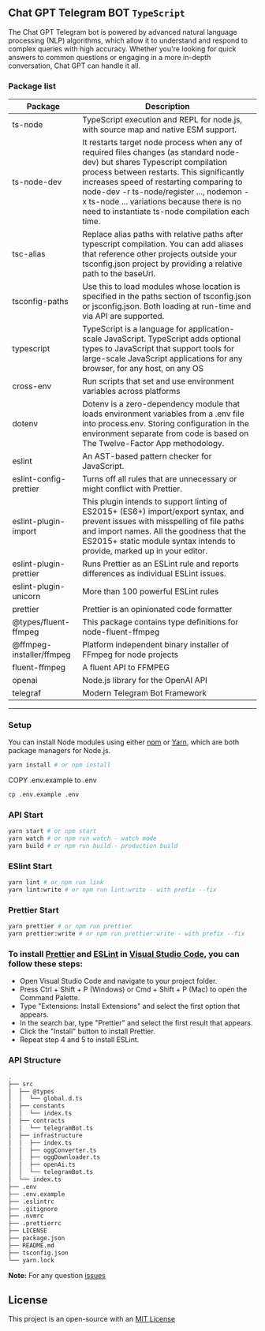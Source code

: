 ## Chat GPT Telegram BOT `TypeScript`

The Chat GPT Telegram bot is powered by advanced natural language processing (NLP) algorithms, which allow it to understand and respond to complex queries with high accuracy. Whether you're looking for quick answers to common questions or engaging in a more in-depth conversation, Chat GPT can handle it all.

### Package list

| Package                  | Description                                                                                                                                                                                                                                                                                                                                                    |
| ------------------------ | -------------------------------------------------------------------------------------------------------------------------------------------------------------------------------------------------------------------------------------------------------------------------------------------------------------------------------------------------------------- |
| ts-node                  | TypeScript execution and REPL for node.js, with source map and native ESM support.                                                                                                                                                                                                                                                                             |
| ts-node-dev              | It restarts target node process when any of required files changes (as standard node-dev) but shares Typescript compilation process between restarts. This significantly increases speed of restarting comparing to node-dev -r ts-node/register ..., nodemon -x ts-node ... variations because there is no need to instantiate ts-node compilation each time. |
| tsc-alias                | Replace alias paths with relative paths after typescript compilation. You can add aliases that reference other projects outside your tsconfig.json project by providing a relative path to the baseUrl.                                                                                                                                                        |
| tsconfig-paths           | Use this to load modules whose location is specified in the paths section of tsconfig.json or jsconfig.json. Both loading at run-time and via API are supported.                                                                                                                                                                                               |
| typescript               | TypeScript is a language for application-scale JavaScript. TypeScript adds optional types to JavaScript that support tools for large-scale JavaScript applications for any browser, for any host, on any OS                                                                                                                                                    |
| cross-env                | Run scripts that set and use environment variables across platforms                                                                                                                                                                                                                                                                                            |
| dotenv                   | Dotenv is a zero-dependency module that loads environment variables from a .env file into process.env. Storing configuration in the environment separate from code is based on The Twelve-Factor App methodology.                                                                                                                                              |
| eslint                   | An AST-based pattern checker for JavaScript.                                                                                                                                                                                                                                                                                                                   |
| eslint-config-prettier   | Turns off all rules that are unnecessary or might conflict with Prettier.                                                                                                                                                                                                                                                                                      |
| eslint-plugin-import     | This plugin intends to support linting of ES2015+ (ES6+) import/export syntax, and prevent issues with misspelling of file paths and import names. All the goodness that the ES2015+ static module syntax intends to provide, marked up in your editor.                                                                                                        |
| eslint-plugin-prettier   | Runs Prettier as an ESLint rule and reports differences as individual ESLint issues.                                                                                                                                                                                                                                                                           |
| eslint-plugin-unicorn    | More than 100 powerful ESLint rules                                                                                                                                                                                                                                                                                                                            |
| prettier                 | Prettier is an opinionated code formatter                                                                                                                                                                                                                                                                                                                      |
| @types/fluent-ffmpeg     | This package contains type definitions for node-fluent-ffmpeg                                                                                                                                                                                                                                                                                                  |
| @ffmpeg-installer/ffmpeg | Platform independent binary installer of FFmpeg for node projects                                                                                                                                                                                                                                                                                              |
| fluent-ffmpeg            | A fluent API to FFMPEG                                                                                                                                                                                                                                                                                                                                         |
| openai                   | Node.js library for the OpenAI API                                                                                                                                                                                                                                                                                                                             |
| telegraf                 | Modern Telegram Bot Framework                                                                                                                                                                                                                                                                                                                                  |

<hr/>

### Setup

You can install Node modules using either [npm](https://www.npmjs.com/) or [Yarn](https://yarnpkg.com/), which are both package managers for Node.js.

```bash
yarn install # or npm install
```

COPY .env.example to .env

```bash
cp .env.example .env
```

### API Start

```bash
yarn start # or npm start
yarn watch # or npm run watch - watch mode
yarn build # or npm run build - production build
```

### ESlint Start

```bash
yarn lint # or npm run link
yarn lint:write # or npm run lint:write - with prefix --fix
```

### Prettier Start

```bash
yarn prettier # or npm run prettier
yarn prettier:write # or npm run prettier:write - with prefix --fix
```

### To install [Prettier](https://prettier.io/) and [ESLint](https://eslint.org/) in [Visual Studio Code](https://code.visualstudio.com/), you can follow these steps:

- Open Visual Studio Code and navigate to your project folder.
- Press Ctrl + Shift + P (Windows) or Cmd + Shift + P (Mac) to open the Command Palette.
- Type "Extensions: Install Extensions" and select the first option that appears.
- In the search bar, type "Prettier" and select the first result that appears.
- Click the "Install" button to install Prettier.
- Repeat step 4 and 5 to install ESLint.

### API Structure

```bash
.
├── src
│  ├── @types
│  │  └── global.d.ts
│  ├── constants
│  │  └── index.ts
│  ├── contracts
│  │  └── telegramBot.ts
│  ├── infrastructure
│  │  ├── index.ts
│  │  ├── oggConverter.ts
│  │  ├── oggDownloader.ts
│  │  ├── openAi.ts
│  │  └── telegramBot.ts
│  └── index.ts
├── .env
├── .env.example
├── .eslintrc
├── .gitignore
├── .nvmrc
├── .prettierrc
├── LICENSE
├── package.json
├── README.md
├── tsconfig.json
└── yarn.lock
```

**Note:** For any question [issues](https://github.com/watscho/chat-gpt-telegram-bot/issues)

## License

This project is an open-source with an [MIT License](https://github.com/watscho/chat-gpt-telegram-bot/blob/master/LICENSE)
